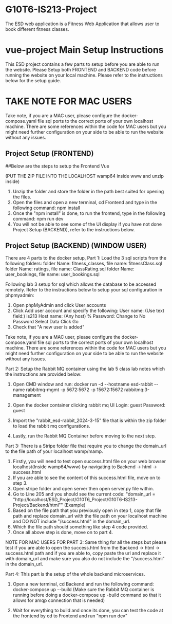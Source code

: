 # G10T6-IS213-Project
The ESD web application is a Fitness Web Application that allows user to book different fitness classes. 

# vue-project Main Setup Instructions
This ESD project contains a few parts to setup before you are able to run the website. Please Setup both FRONTEND and BACKEND code before running the website on your local machine. Please refer to the instructions below for the setup guide.

# TAKE NOTE FOR MAC USERS
Take note, if you are a MAC user, please configure the docker-compose.yaml file sql ports to the correct ports of your own localhost machine. There are some references within the code for MAC users but you might need further configuration on your side to be able to run the website without any issues.

## Project Setup (FRONTEND) 
##Below are the steps to setup the Frontend Vue

(PUT THE ZIP FILE INTO THE LOCALHOST wamp64 inside www and unzip inside)

1. Unzip the folder and store the folder in the path best suited for opening the files.
2. Open the files and open a new terminal, cd Frontend and type in the following command: npm install
3. Once the "npm install" is done, to run the frontend, type in the following command: npm run dev
4. You will not be able to see some of the UI display if you have not done Project Setup (BACKEND), refer to the instructions below.


## Project Setup (BACKEND) (WINDOW USER)
There are 4 parts to the docker setup, 
Part 1:
Load the 3 sql scripts from the following folders:
folder Name: fitness_classes, file name: fitnessClass.sql
folder Name: ratings, file name: ClassRating.sql
folder Name: user_bookings, file name: user_bookings.sql

Following lab 3 setup for sql which allows the database to be accessed remotely. Refer to the instructions below to setup your sql configuration in phpmyadmin:
1. Open phpMyAdmin and click User accounts
2. Click Add user account and specify the following:
    User name: (Use text field:) is213
    Host name: (Any host) %
    Password: Change to No Password
    Select Data
    Click Go
3. Check that "A new user is added"

Take note, if you are a MAC user, please configure the docker-compose.yaml file sql ports to the correct ports of your own localhost machine. There are some references within the code for MAC users but you might need further configuration on your side to be able to run the website without any issues.


Part 2:
Setup the Rabbit MQ container using the lab 5 class lab notes which the instructions are provided below:

1. Open CMD window and run:
docker run -d --hostname esd-rabbit --name rabbitmq-mgmt -p 5672:5672 -p 15672:15672 rabbitmq:3-management
2. Open the docker container clicking rabbit mq UI
    Login: guest
    Password: guest

3. Import the "rabbit_esd-rabbit_2024-3-15" file that is within the zip folder to load the rabbit mq configurations.

4. Lastly, run the Rabbit MQ Container before moving to the next step.

Part 3:
There is a Stripe folder file that require you to change the domain_url to the file path of your localhost wamp/mamp.
1. Firstly, you will need to test open success.html file on your web browser localhost(Inside wamp64/www) by navigating to Backend -> html -> success.html
2. If you are able to see the content of this success.html file, move on to step 3.
3. Open stripe folder and open server then open server.py file within. 
4. Go to Line 205 and you should see the current code: "domain_url = "http://localhost/ESD_Project/G10T6_Project/G10T6-IS213-Project/Backend/html"" (Example)
5. Based on the file path that you previously open in step 1, copy that file path and replace domain_url with the file path on your localhost machine and DO NOT include "/success.html" in the domain_url.
6. Which the file path should something like step 4 code provided.
7. Once all above step is done, move on to part 4.

NOTE FOR MAC USERS FOR PART 3: Same thing for all the steps but please test if you are able to open the success.html from the Backend -> html -> success.html path and if you are able to, copy paste the url and replace it with domain_url and make sure you also do not include the "/success.html" in the domain_url.


Part 4: 
This part is the setup of the whole backend microservices. 
1. Open a new terminal, cd Backend and run the following command: docker-compose up --build (Make sure the Rabbit MQ container is running before doing a docker-compose up -build command so that it allows for amqp connection that is needed)

2. Wait for everything to build and once its done, you can test the code at the frontend by cd to Frontend and run "npm run dev"
